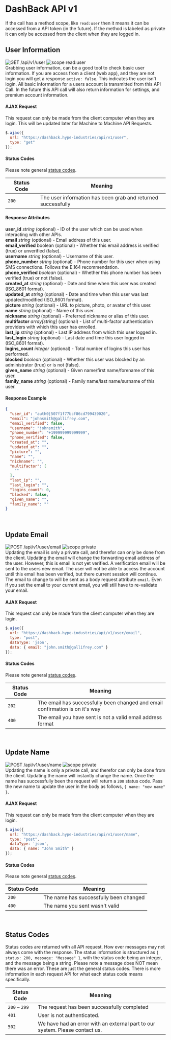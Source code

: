 # DashBack API v1
If the call has a method scope, like `read:user` then it means it can be accessed from a API token (in the future). If the method is labeled as private it can only be accessed from the client when they are logged in.

## User Information
![GET /api/v1/user](https://img.shields.io/badge/GET-/api/v1/user-grey?style=flat-square&labelColor=44C7F4)
![scope read:user](https://img.shields.io/badge/Scope-read:user-grey?style=flat-square&labelColor=yellow)<br>
Grabbing user information, can be a good tool to check basic user information. If you are access from a client (web app), and they are not login you will get a response `active: false`. This indicates the user isn't login. All basic information for a users account is transmitted from this API Call. In the future this API call will also return information for settings, and premium account information.


<!-- tabs:start -->
#### **AJAX Request**
This request can only be made from the client computer when they are login. This will be updated later for Machine to Machine API Requests.
```javascript
$.ajax({
  url: "https://dashback.hype-industries/api/v1/user",
  type: "get"
});
```

#### **Status Codes**
Please note general [status codes](/documents/developers/api?id=status-codes).

| Status Code | Meaning |
|---|---|
| `200` | The user information has been grab and returned successfully |


#### **Response Attributes**
**user_id** <i>string</i> (optional) - ID of the user which can be used when interacting with other APIs.<br>
**email** <i>string</i> (optional) - Email address of this user.<br>
**email_verified** boolean (optional) - Whether this email address is verified (true) or unverified (false).<br>
**username** <i>string</i> (optional) - Username of this user.<br>
**phone_number** <i>string</i> (optional) - Phone number for this user when using SMS connections. Follows the E.164 recommendation.<br>
**phone_verified** <i>boolean</i> (optional) - Whether this phone number has been verified (true) or not (false).<br>
**created_at** <i>string</i> (optional) - Date and time when this user was created (ISO_8601 format).<br>
**updated_at** <i>string</i> (optional) - Date and time when this user was last updated/modified (ISO_8601 format).<br>
**picture** <i>string</i> (optional) - URL to picture, photo, or avatar of this user.<br>
**name** <i>string</i> (optional) - Name of this user.<br>
**nickname** <i>string</i> (optional) - Preferred nickname or alias of this user.<br>
**multifactor** <i>array[string]</i> (optional) - List of multi-factor authentication providers with which this user has enrolled.<br>
**last_ip** <i>string</i> (optional) - Last IP address from which this user logged in.<br>
**last_login** <i>string</i> (optional) - Last date and time this user logged in (ISO_8601 format).<br>
**logins_count** <i>integer</i> (optional) - Total number of logins this user has performed.<br>
**blocked** <i>boolean</i> (optional) - Whether this user was blocked by an administrator (true) or is not (false).<br>
**given_name** <i>string</i> (optional) - Given name/first name/forename of this user.<br>
**family_name** <i>string</i> (optional) - Family name/last name/surname of this user.<br>

#### **Response Example**
```json
{
  "user_id": "auth0|507f1f77bcf86cd799439020",
  "email": "johnsmith@gallifrey.com",
  "email_verified": false,
  "username": "johnsmith",
  "phone_number": "+199999999999999",
  "phone_verified": false,
  "created_at": "",
  "updated_at": "",
  "picture": "",
  "name": "",
  "nickname": "",
  "multifactor": [
    ""
  ],
  "last_ip": "",
  "last_login": "",
  "logins_count": 0,
  "blocked": false,
  "given_name": "",
  "family_name": ""
}
```



<!-- tabs:end -->

<br>

## Update Email
![POST /api/v1/user/email](https://img.shields.io/badge/POST-/api/v1/user/email-grey?style=flat-square&labelColor=01B48F)
![scope private](https://img.shields.io/badge/Scope-private-grey?style=flat-square&labelColor=yellow)<br>
Updating the email is only a private call, and therefor can only be done from the client. Updating the email will change the forwarding email address of the user. However, this is email is not yet verified. A verification email will be sent to the users new email. The user will not be able to access the account until this email has been verified, but there current session will continue. The email to change to will be sent as a body request attribute `email`. Even if you set the email to your current email, you will still have to re-validate your email.

<!-- tabs:start -->
#### **AJAX Request**
This request can only be made from the client computer when they are login.
```javascript
$.ajax({
  url: "https://dashback.hype-industries/api/v1/user/email",
  type: "post",
  dataType: 'json',
  data: { email: "john.smith@gallifrey.com" }
});
```

#### **Status Codes**
Please note general [status codes](/documents/developers/api?id=status-codes).

| Status Code | Meaning |
|---|---|
| `202` | The email has successfully been changed and email confirmation is on it's way |
| `400` | The email you have sent is not a valid email address format |

<!-- tabs:end -->

<br>

## Update Name
![POST /api/v1/user/name](https://img.shields.io/badge/POST-/api/v1/user/name-grey?style=flat-square&labelColor=01B48F)
![scope private](https://img.shields.io/badge/Scope-private-grey?style=flat-square&labelColor=yellow)<br>
Updating the name is only a private call, and therefor can only be done from the client. Updating the name
will instantly change the name. Once the name has successfully been the request will return a `200` status code.
Pass the new name to update the user in the body as follows, `{ name: "new name" }`.

<!-- tabs:start -->
#### **AJAX Request**
This request can only be made from the client computer when they are login.
```javascript
$.ajax({
  url: "https://dashback.hype-industries/api/v1/user/name",
  type: "post",
  dataType: 'json',
  data: { name: "John Smith" }
});
```

#### **Status Codes**
Please note general [status codes](/documents/developers/api?id=status-codes).

| Status Code | Meaning |
|---|---|
| `200` | The name has successfully been changed |
| `400` | The name you sent wasn't valid |

<!-- tabs:end -->

<br>


## Status Codes
Status codes are returned with all API request. How ever messages may not always come with the response. The status information is structured as `{ status: 200, message: "Message" }`, with the status code being an integer, and the message being a string. Please note a message does NOT mean there was an error. These are just the general status codes. There is more information in each request API for what each status code means specifically.

| Status Code | Meaning |
|---|---|
| `200` – `299` | The request has been successfully completed |
| `401` | User is not authenticated. |
| `502` | We have had an error with an external part to our system. Please contact us. |

